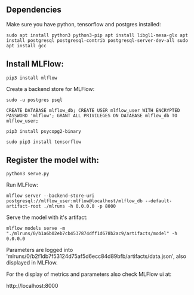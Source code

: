 ## Dependencies

Make sure you have python, tensorflow and postgres installed:

`sudo apt install python3 python3-pip
apt install libgl1-mesa-glx
apt install postgresql postgresql-contrib postgresql-server-dev-all
sudo apt install gcc`

## Install MLFlow:

`pip3 install mlflow`

Create a backend store for MLFlow:

`sudo -u postgres psql`

`CREATE DATABASE mlflow_db;
CREATE USER mlflow_user WITH ENCRYPTED PASSWORD 'mlflow';
GRANT ALL PRIVILEGES ON DATABASE mlflow_db TO mlflow_user;`

`pip3 install psycopg2-binary`

`sudo pip3 install tensorflow`

## Register the model with:

`python3 serve.py`

Run MLFlow:

`mlflow server --backend-store-uri postgresql://mlflow_user:mlflow@localhost/mlflow_db --default-artifact-root ./mlruns -h 0.0.0.0 -p 8000`

Serve the model with it's artifact:

`mlflow models serve -m "./mlruns/0/b1a6b02eb7cb4537874dff1d678b2ac9/artifacts/model" -h 0.0.0.0`

Parameters are logged into 'mlruns/0/b2f1db7f53124d75af5d6ecc84d89bfb/artifacts/data.json', also displayed in MLFlow.

For the display of metrics and parameters also check MLFlow ui at:

http://localhost:8000

